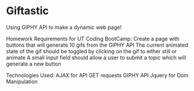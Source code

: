 # Giftastic
Using GIPHY API to make a dynamic web page! 

Homework Requirements for UT Coding BootCamp:
Create a page with buttons that will generate 10 gifs from the GIPHY API
The current animated state of the gif should be toggled by clicking on the gif to either still or animate
A small input field should allow a user to submit a topic which will generate a new button

Technologies Used:
AJAX for API GET requests
GIPHY API
Jquery for Dom Manipulation

